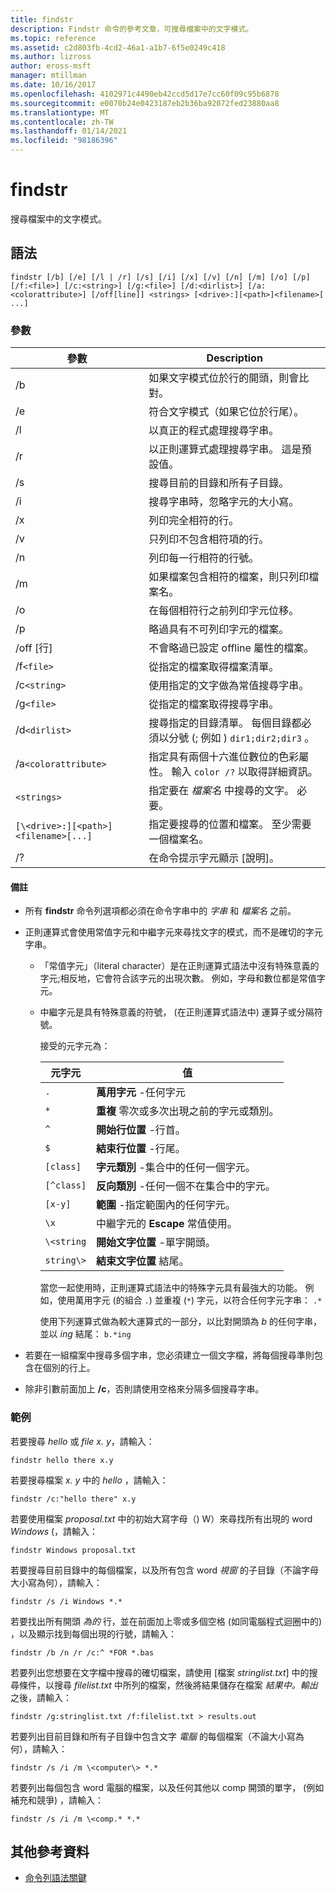 ```yaml
---
title: findstr
description: Findstr 命令的參考文章，可搜尋檔案中的文字模式。
ms.topic: reference
ms.assetid: c2d803fb-4cd2-46a1-a1b7-6f5e0249c418
ms.author: lizross
author: eross-msft
manager: mtillman
ms.date: 10/16/2017
ms.openlocfilehash: 4102971c4490eb42ccd5d17e7cc60f09c95b6878
ms.sourcegitcommit: e0070b24e0423187eb2b36ba92072fed23880aa8
ms.translationtype: MT
ms.contentlocale: zh-TW
ms.lasthandoff: 01/14/2021
ms.locfileid: "98186396"
---
```

# <a name="findstr"></a>findstr

搜尋檔案中的文字模式。

## <a name="syntax"></a>語法

```
findstr [/b] [/e] [/l | /r] [/s] [/i] [/x] [/v] [/n] [/m] [/o] [/p] [/f:<file>] [/c:<string>] [/g:<file>] [/d:<dirlist>] [/a:<colorattribute>] [/off[line]] <strings> [<drive>:][<path>]<filename>[ ...]
```

### <a name="parameters"></a>參數

| 參數 | Description |
| --------- | ----------- |
| /b | 如果文字模式位於行的開頭，則會比對。 |
| /e | 符合文字模式（如果它位於行尾）。 |
| /l | 以真正的程式處理搜尋字串。 |
| /r | 以正則運算式處理搜尋字串。 這是預設值。 |
| /s | 搜尋目前的目錄和所有子目錄。 |
| /i | 搜尋字串時，忽略字元的大小寫。 |
| /x | 列印完全相符的行。 |
| /v | 只列印不包含相符項的行。 |
| /n | 列印每一行相符的行號。 |
| /m | 如果檔案包含相符的檔案，則只列印檔案名。 |
| /o | 在每個相符行之前列印字元位移。 |
| /p | 略過具有不可列印字元的檔案。 |
| /off [行] | 不會略過已設定 offline 屬性的檔案。 |
| /f`<file>` | 從指定的檔案取得檔案清單。 |
| /c`<string>` | 使用指定的文字做為常值搜尋字串。 |
| /g`<file>` | 從指定的檔案取得搜尋字串。 |
| /d`<dirlist>` | 搜尋指定的目錄清單。 每個目錄都必須以分號 (; 例如 ) `dir1;dir2;dir3` 。 |
| /a`<colorattribute>` | 指定具有兩個十六進位數位的色彩屬性。 輸入 `color /?` 以取得詳細資訊。 |
| `<strings>` | 指定要在 *檔案名* 中搜尋的文字。 必要。 |
| `[\<drive>:][<path>]<filename>[...]` | 指定要搜尋的位置和檔案。 至少需要一個檔案名。 |
| /? | 在命令提示字元顯示 [說明]。 |

#### <a name="remarks"></a>備註

- 所有 **findstr** 命令列選項都必須在命令字串中的 *字串* 和 *檔案名* 之前。

- 正則運算式會使用常值字元和中繼字元來尋找文字的模式，而不是確切的字元字串。

  - 「常值字元」（literal character）是在正則運算式語法中沒有特殊意義的字元;相反地，它會符合該字元的出現次數。 例如，字母和數位都是常值字元。

  - 中繼字元是具有特殊意義的符號， (在正則運算式語法中) 運算子或分隔符號。

    接受的元字元為：

    | 元字元 | 值 |
    | -------------- | ----- |
    | `.`            | **萬用字元** -任何字元 |
    | `*`            | **重複** 零次或多次出現之前的字元或類別。 |
    | `^`            | **開始行位置** -行首。 |
    | `$`            | **結束行位置** -行尾。 |
    | `[class]`      | **字元類別** -集合中的任何一個字元。 |
    | `[^class]`     | **反向類別** -任何一個不在集合中的字元。 |
    | `[x-y]`        | **範圍** -指定範圍內的任何字元。 |
    | `\x`           | 中繼字元的 **Escape** 常值使用。 |
    | `\<string`     | **開始文字位置** -單字開頭。 |
    | `string\>`     | **結束文字位置** 結尾。 |

    當您一起使用時，正則運算式語法中的特殊字元具有最強大的功能。 例如，使用萬用字元 (的組合 `.`) 並重複 (`*`) 字元，以符合任何字元字串： `.*`

    使用下列運算式做為較大運算式的一部分，以比對開頭為 *b* 的任何字串，並以 *ing* 結尾： `b.*ing`

- 若要在一組檔案中搜尋多個字串，您必須建立一個文字檔，將每個搜尋準則包含在個別的行上。

- 除非引數前面加上 **/c**，否則請使用空格來分隔多個搜尋字串。

### <a name="examples"></a>範例

若要搜尋 *hello* 或 *file* *x. y*，請輸入：

```
findstr hello there x.y
```

若要搜尋檔案 *x. y* 中的 *hello* ，請輸入：

```
findstr /c:"hello there" x.y
```

若要使用檔案 *proposal.txt* 中的初始大寫字母（) W）來尋找所有出現的 word *Windows* (，請輸入：

```
findstr Windows proposal.txt
```

若要搜尋目前目錄中的每個檔案，以及所有包含 word *視窗* 的子目錄（不論字母大小寫為何），請輸入：

```
findstr /s /i Windows *.*
```

若要找出所有開頭 *為的* 行，並在前面加上零或多個空格 (如同電腦程式迴圈中的) ，以及顯示找到每個出現的行號，請輸入：

```
findstr /b /n /r /c:^ *FOR *.bas
```

若要列出您想要在文字檔中搜尋的確切檔案，請使用 [檔案 *stringlist.txt*] 中的搜尋條件，以搜尋 *filelist.txt* 中所列的檔案，然後將結果儲存在檔案 *結果中。輸出* 之後，請輸入：

```
findstr /g:stringlist.txt /f:filelist.txt > results.out
```

若要列出目前目錄和所有子目錄中包含文字 *電腦* 的每個檔案（不論大小寫為何），請輸入：

```
findstr /s /i /m \<computer\> *.*
```

若要列出每個包含 word 電腦的檔案，以及任何其他以 comp 開頭的單字， (例如補充和競爭) ，請輸入：

```
findstr /s /i /m \<comp.* *.*
```

## <a name="additional-references"></a>其他參考資料

- [命令列語法關鍵](command-line-syntax-key.md)

